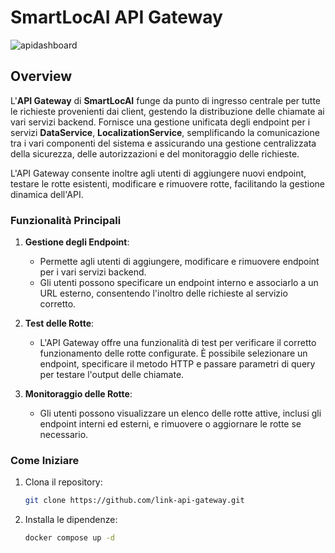 # SmartLocAI API Gateway

![apidashboard](https://drive.google.com/uc?export=view&id=1nLfyO8j-ET7qwEC6WuSksV5xHHLruYg-)

## Overview

L'**API Gateway** di **SmartLocAI** funge da punto di ingresso centrale per tutte le richieste provenienti dai client, gestendo la distribuzione delle chiamate ai vari servizi backend. Fornisce una gestione unificata degli endpoint per i servizi **DataService**, **LocalizationService**, semplificando la comunicazione tra i vari componenti del sistema e assicurando una gestione centralizzata della sicurezza, delle autorizzazioni e del monitoraggio delle richieste.

L'API Gateway consente inoltre agli utenti di aggiungere nuovi endpoint, testare le rotte esistenti, modificare e rimuovere rotte, facilitando la gestione dinamica dell'API.

### Funzionalità Principali

1. **Gestione degli Endpoint**:
   - Permette agli utenti di aggiungere, modificare e rimuovere endpoint per i vari servizi backend.
   - Gli utenti possono specificare un endpoint interno e associarlo a un URL esterno, consentendo l'inoltro delle richieste al servizio corretto.

2. **Test delle Rotte**:
   - L'API Gateway offre una funzionalità di test per verificare il corretto funzionamento delle rotte configurate. È possibile selezionare un endpoint, specificare il metodo HTTP e passare parametri di query per testare l'output delle chiamate.

3. **Monitoraggio delle Rotte**:
   - Gli utenti possono visualizzare un elenco delle rotte attive, inclusi gli endpoint interni ed esterni, e rimuovere o aggiornare le rotte se necessario.

### Come Iniziare

1. Clona il repository:
   ```bash
   git clone https://github.com/link-api-gateway.git
   ```

2. Installa le dipendenze:
   ```bash
   docker compose up -d
   ```
